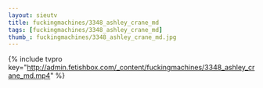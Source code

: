 ```yaml
--- 
layout: sieutv
title: fuckingmachines/3348_ashley_crane_md
tags: [fuckingmachines/3348_ashley_crane_md]
thumb_: fuckingmachines/3348_ashley_crane_md.jpg
---
```

{% include tvpro key="http://admin.fetishbox.com/_content/fuckingmachines/3348_ashley_crane_md.mp4" %} 
